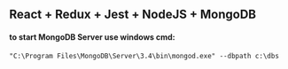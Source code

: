 ## React + Redux + Jest + NodeJS + MongoDB

#### to start MongoDB Server use windows cmd:
```
"C:\Program Files\MongoDB\Server\3.4\bin\mongod.exe" --dbpath c:\dbs
```

